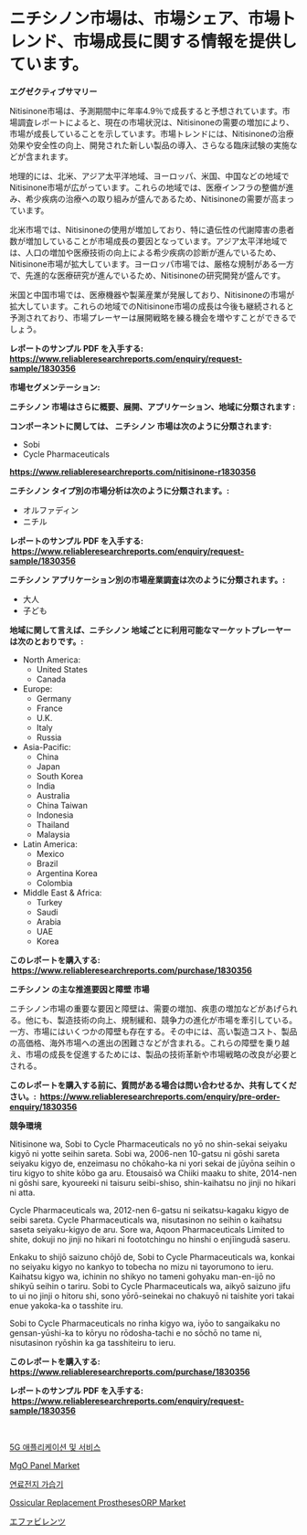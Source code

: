 <p><h1>ニチシノン市場は、市場シェア、市場トレンド、市場成長に関する情報を提供しています。</h1></p><p><strong>エグゼクティブサマリー</strong></p>
<p><p>Nitisinone市場は、予測期間中に年率4.9％で成長すると予想されています。市場調査レポートによると、現在の市場状況は、Nitisinoneの需要の増加により、市場が成長していることを示しています。市場トレンドには、Nitisinoneの治療効果や安全性の向上、開発された新しい製品の導入、さらなる臨床試験の実施などが含まれます。</p><p>地理的には、北米、アジア太平洋地域、ヨーロッパ、米国、中国などの地域でNitisinone市場が広がっています。これらの地域では、医療インフラの整備が進み、希少疾病の治療への取り組みが盛んであるため、Nitisinoneの需要が高まっています。</p><p>北米市場では、Nitisinoneの使用が増加しており、特に遺伝性の代謝障害の患者数が増加していることが市場成長の要因となっています。アジア太平洋地域では、人口の増加や医療技術の向上による希少疾病の診断が進んでいるため、Nitisinone市場が拡大しています。ヨーロッパ市場では、厳格な規制がある一方で、先進的な医療研究が進んでいるため、Nitisinoneの研究開発が盛んです。</p><p>米国と中国市場では、医療機器や製薬産業が発展しており、Nitisinoneの市場が拡大しています。これらの地域でのNitisinone市場の成長は今後も継続されると予測されており、市場プレーヤーは展開戦略を練る機会を増やすことができるでしょう。</p></p>
<p><strong>レポートのサンプル PDF を入手する: <a href="https://www.reliableresearchreports.com/enquiry/request-sample/1830356">https://www.reliableresearchreports.com/enquiry/request-sample/1830356</a></strong></p>
<p><strong>市場セグメンテーション:</strong></p>
<p><strong> ニチシノン 市場はさらに概要、展開、アプリケーション、地域に分類されます :</strong></p>
<p><strong>コンポーネントに関しては、 ニチシノン 市場は次のように分類されます: &nbsp;</strong></p>
<p><ul><li>Sobi</li><li>Cycle Pharmaceuticals</li></ul></p>
<p><strong><a href="https://www.reliableresearchreports.com/nitisinone-r1830356">https://www.reliableresearchreports.com/nitisinone-r1830356</a></strong></p>
<p><strong> ニチシノン タイプ別の市場分析は次のように分類されます。:</strong></p>
<p><ul><li>オルファディン</li><li>ニチル</li></ul></p>
<p><strong>レポートのサンプル PDF を入手する: &nbsp;<a href="https://www.reliableresearchreports.com/enquiry/request-sample/1830356">https://www.reliableresearchreports.com/enquiry/request-sample/1830356</a></strong></p>
<p><strong> ニチシノン アプリケーション別の市場産業調査は次のように分類されます。:</strong></p>
<p><ul><li>大人</li><li>子ども</li></ul></p>
<p><strong>地域に関して言えば、ニチシノン 地域ごとに利用可能なマーケットプレーヤーは次のとおりです。:</strong></p>
<p><ul>
    <li>
        North America:
        <ul>
            <li>United States</li>
            <li>Canada</li>
        </ul>
    </li>
    <li>
        Europe:
        <ul>
            <li>Germany</li>
            <li>France</li>
            <li>U.K.</li>
            <li>Italy</li>
            <li>Russia</li>
        </ul>
    </li>
    <li>
        Asia-Pacific:
        <ul>
            <li>China</li>
            <li>Japan</li>
            <li>South Korea</li>
            <li>India</li>
            <li>Australia</li>
            <li>China Taiwan</li>
            <li>Indonesia</li>
            <li>Thailand</li>
            <li>Malaysia</li>
        </ul>
    </li>
    <li>
        Latin America:
        <ul>
            <li>Mexico</li>
            <li>Brazil</li>
            <li>Argentina Korea</li>
            <li>Colombia</li>
        </ul>
    </li>
    <li>
        Middle East & Africa:
        <ul>
            <li>Turkey</li>
            <li>Saudi</li>
            <li>Arabia</li>
            <li>UAE</li>
            <li>Korea</li>
        </ul>
    </li>
    </ul></p>
<p><strong>このレポートを購入する: &nbsp;<a href="https://www.reliableresearchreports.com/purchase/1830356">https://www.reliableresearchreports.com/purchase/1830356</a></strong></p>
<p><strong>ニチシノン の主な推進要因と障壁 市場</strong></p>
<p><p>ニチシノン市場の重要な要因と障壁は、需要の増加、疾患の増加などがあげられる。他にも、製造技術の向上、規制緩和、競争力の進化が市場を牽引している。一方、市場にはいくつかの障壁も存在する。その中には、高い製造コスト、製品の高価格、海外市場への進出の困難さなどが含まれる。これらの障壁を乗り越え、市場の成長を促進するためには、製品の技術革新や市場戦略の改良が必要とされる。</p></p>
<p><strong>このレポートを購入する前に、質問がある場合は問い合わせるか、共有してください。:&nbsp; <a href="https://www.reliableresearchreports.com/enquiry/pre-order-enquiry/1830356">https://www.reliableresearchreports.com/enquiry/pre-order-enquiry/1830356</a></strong></p>
<p><strong>競争環境</strong></p>
<p><p>Nitisinone wa, Sobi to Cycle Pharmaceuticals no yō no shin-sekai seiyaku kigyō ni yotte seihin sareta. Sobi wa, 2006-nen 10-gatsu ni gōshi sareta seiyaku kigyo de, enzeimasu no chōkaho-ka ni yori sekai de jūyōna seihin o tiru kigyo to shite kōbo ga aru. Etousaisō wa Chiiki maaku to shite, 2014-nen ni gōshi sare, kyoureeki ni taisuru seibi-shiso, shin-kaihatsu no jinji no hikari ni atta.</p><p>Cycle Pharmaceuticals wa, 2012-nen 6-gatsu ni seikatsu-kagaku kigyo de seibi sareta. Cycle Pharmaceuticals wa, nisutasinon no seihin o kaihatsu saseta seiyaku-kigyo de aru. Sore wa, Aqoon Pharmaceuticals Limited to shite, dokuji no jinji no hikari ni foototchingu no hinshi o enjīingudā saseru.</p><p>Enkaku to shijō saizuno chōjō de, Sobi to Cycle Pharmaceuticals wa, konkai no seiyaku kigyo no kankyo to tobecha no mizu ni tayorumono to ieru. Kaihatsu kigyo wa, ichinin no shikyo no tameni gohyaku man-en-ijō no shikyū seihin o tariru. Sobi to Cycle Pharmaceuticals wa, aikyō saizuno jifu to ui no jinji o hitoru shi, sono yōrō-seinekai no chakuyō ni taishite yori takai enue yakoka-ka o tasshite iru.</p><p>Sobi to Cycle Pharmaceuticals no rinha kigyo wa, iyōo to sangaikaku no gensan-yūshi-ka to kōryu no rōdosha-tachi e no sōchō no tame ni, nisutasinon ryōshin ka ga tasshiteiru to ieru.</p></p>
<p><strong>このレポートを購入する: &nbsp; <a href="https://www.reliableresearchreports.com/purchase/1830356">https://www.reliableresearchreports.com/purchase/1830356</a></strong></p>
<p><strong>レポートのサンプル PDF を入手する: &nbsp;<a href="https://www.reliableresearchreports.com/enquiry/request-sample/1830356">https://www.reliableresearchreports.com/enquiry/request-sample/1830356</a></strong><strong></strong></p>
<p>&nbsp;</p>
<p><p><a href="https://github.com/Madalyell456456/Market-Research-Report-List-1/blob/main/985416529795.md">5G 애플리케이션 및 서비스</a></p><p><a href="https://issuu.com/reportprime-2/docs/mgo-panel-market-size-2030.pptx">MgO Panel Market</a></p><p><a href="https://github.com/vs019sa3m8x/Market-Research-Report-List-1/blob/main/661532629791.md">연료전지 가습기</a></p><p><a href="https://spotless-saver-8fd.notion.site/Decoding-Ossicular-Replacement-ProsthesesORP-Market-Metrics-Market-Share-Trends-and-Growth-Patter-f93b8131ae4d4519ab98bf2187a5a067">Ossicular Replacement ProsthesesORP Market</a></p><p><a href="https://github.com/oqxogxyvqe90775/Market-Research-Report-List-1/blob/main/848681932729.md">エファビレンツ</a></p></p>